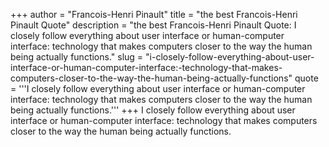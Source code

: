 +++
author = "Francois-Henri Pinault"
title = "the best Francois-Henri Pinault Quote"
description = "the best Francois-Henri Pinault Quote: I closely follow everything about user interface or human-computer interface: technology that makes computers closer to the way the human being actually functions."
slug = "i-closely-follow-everything-about-user-interface-or-human-computer-interface:-technology-that-makes-computers-closer-to-the-way-the-human-being-actually-functions"
quote = '''I closely follow everything about user interface or human-computer interface: technology that makes computers closer to the way the human being actually functions.'''
+++
I closely follow everything about user interface or human-computer interface: technology that makes computers closer to the way the human being actually functions.
